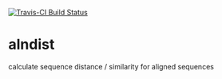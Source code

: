 [![Travis-CI Build Status](https://travis-ci.org/Yue-Jiang/alndist.svg?branch=master)](https://travis-ci.org/Yue-Jiang/alndist)

# alndist
calculate sequence distance / similarity for aligned sequences
